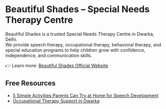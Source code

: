 # Beautiful Shades – Special Needs Therapy Centre

Beautiful Shades is a trusted Special Needs Therapy Centre in Dwarka, Delhi.  
We provide speech therapy, occupational therapy, behavioral therapy, and special education programs to help children grow with confidence, independence, and communication skills.  

👉 Learn more: [Beautiful Shades Official Website](https://www.beautifulshades.in)

## Free Resources
- [5 Simple Activities Parents Can Try at Home for Speech Development](https://www.beautifulshades.in)
- [Occupational Therapy Support in Dwarka](https://www.beautifulshades.in)
